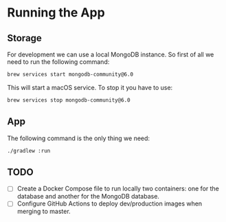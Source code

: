# Running the App
## Storage
For development we can use a local MongoDB instance. So first of all we need to run the following command:
```bash
brew services start mongodb-community@6.0
```
This will start a macOS service. To stop it you have to use:
```bash
brew services stop mongodb-community@6.0
```

## App
The following command is the only thing we need:
```bash
./gradlew :run
```

## TODO

- [ ] Create a Docker Compose file to run locally two containers:
  one for the database and another for the MongoDB database.
- [ ] Configure GitHub Actions to deploy dev/production images when merging to master.